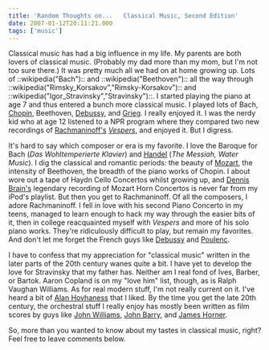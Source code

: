 ```yaml
---
title: 'Random Thoughts on...   Classical Music, Second Edition'
date: 2007-01-12T20:11:21.000
tags: ['music']
---
```


Classical music has had a big influence in my life. My parents are both lovers of classical music. (Probably my dad more than my mom, but I'm not too sure there.) It was pretty much all we had on at home growing up. Lots of ::wikipedia("Bach"):: and ::wikipedia("Beethoven"):: all the way through ::wikipedia("Rimsky_Korsakov","Rimsky-Korsakov"):: and ::wikipedia("Igor_Stravinsky","Stravinsky")::. I started playing the piano at age 7 and thus entered a bunch more classical music. I played lots of Bach, [Chopin](http://en.wikipedia.org/wiki/Frederic_Chopin), Beethoven, [Debussy](http://en.wikipedia.org/wiki/Claude_Debussy), and [Grieg](http://en.wikipedia.org/wiki/Edvard_Grieg). I really enjoyed it. I was the nerdy kid who at age 12 listened to a NPR program where they compared two new recordings of [Rachmaninoff's](http://en.wikipedia.org/wiki/Sergei_Rachmaninoff) _[Vespers](http://en.wikipedia.org/wiki/All-Night_Vigil)_, and enjoyed it. But I digress.

It's hard to say which composer or era is my favorite. I love the Baroque for Bach (_Das Wohltemperierte Klavier_) and [Handel](http://en.wikipedia.org/wiki/George_Handel) (_The Messiah, Water Music_). I dig the classical and romantic periods: the beauty of [Mozart](http://en.wikipedia.org/wiki/Mozart), the intensity of Beethoven, the breadth of the piano works of Chopin. I about wore out a tape of Haydn Cello Concertos whilst growing up, and [Dennis Brain's](http://en.wikipedia.org/wiki/Dennis_Brain) legendary recording of Mozart Horn Concertos is never far from my iPod's playlist. But then you get to Rachmaninoff. Of all the composers, I adore Rachmaninoff. I fell in love with his second Piano Concerto in my teens, managed to learn enough to hack my way through the easier bits of it, then in college reacquainted myself with _Vespers_ and more of his solo piano works. They're ridiculously difficult to play, but remain my favorites. And don't let me forget the French guys like [Debussy](http://en.wikipedia.org/wiki/Claude_Debussy) and [Poulenc](http://en.wikipedia.org/wiki/Poulenc).

I have to confess that my appreciation for "classical music" written in the later parts of the 20th century wanes quite a bit. I have yet to develop the love for Stravinsky that my father has. Neither am I real fond of Ives, Barber, or Bartok. Aaron Copland is on my "love him" list, though, as is Ralph Vaughan Williams. As for real modern stuff, I'm not really current on it. I've heard a bit of [Alan Hovhaness](http://en.wikipedia.org/wiki/Alan_Hovhaness) that I liked. By the time you get the late 20th century, the orchestral stuff I really enjoy has mostly been written as film scores by guys like [John Williams](http://en.wikipedia.org/wiki/John_Williams), [John Barry](http://en.wikipedia.org/wiki/John_Barry_%28composer%29), and [James Horner](http://en.wikipedia.org/wiki/James_Horner).

So, more than you wanted to know about my tastes in classical music, right? Feel free to leave comments below.
